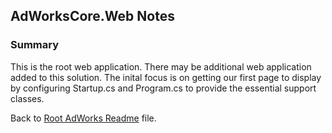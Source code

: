 ﻿## AdWorksCore.Web Notes

### Summary

This is the root web application. There may be additional web application added to this solution. The inital focus is on getting our first page to display by configuring Startup.cs and Program.cs to provide the essential support classes.

Back to [Root AdWorks Readme](../readme.md) file.
